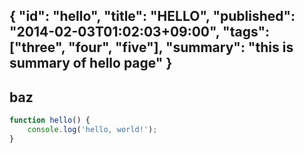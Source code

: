 {
    "id": "hello",
    "title": "HELLO",
    "published": "2014-02-03T01:02:03+09:00",
    "tags": ["three", "four", "five"],
    "summary": "this is summary of hello page"
}
---
## baz

```javascript
function hello() {
    console.log('hello, world!');
}
```
